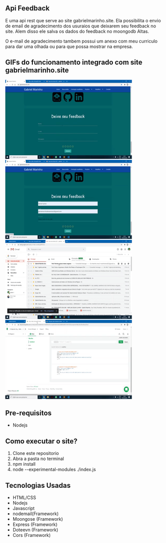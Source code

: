  <h2>Api Feedback</h2>
  <p>
    E uma api rest que serve ao site gabrielmarinho.site. Ela possibilita o envio de email de agradecimento dos usuraios que deixarem seu feedback no site.
    Alem disso ele salva os dados do feedback no moongodb Altas. 
  </p>
  <p>
    O e-mail de agradecimento tambem possui um anexo com meu curriculo para dar uma olhada ou para que possa mostrar na empresa.
  </p>
  </div>

  <div>
      <h2> GIFs do funcionamento integrado com site gabrielmarinho.site</h2>
       <img src="https://github.com/gabrielMarinhocd/Meu_site/blob/master/Imagens/GIFS/feedback-1.gif"
        width="400" height="250" margin="10px" />
       <img src="https://github.com/gabrielMarinhocd/Meu_site/blob/master/Imagens/GIFS/feedback-2.gif"
        width="400" height="250" margin="10px" />
       <img src="https://github.com/gabrielMarinhocd/Meu_site/blob/master/Imagens/GIFS/feedback-3.gif"
        width="400" height="250" margin="10px" />
       <img src="https://github.com/gabrielMarinhocd/Meu_site/blob/master/Imagens/GIFS/feedback-4.gif"
        width="400" height="250" margin="10px" />
  </div>

  <div>
    <h2>Pre-requisitos</h2>
    <ul>
      <li>Nodejs</li>
    </ul>
  </div>

  <div>
    <h2>Como executar o site?</h2>
    <ol>
      <li>Clone este repositorio</li>
      <li>Abra a pasta no terminal</li>
      <li>npm install</li>
      <li>node --experimental-modules ./index.js</li>
    </ol>
  </div>

  <div>
    <h2>Tecnologias Usadas</h2>
    <ul>
      <li>HTML/CSS</li>
      <li>Nodejs</li>
      <li>Javascript</li>
      <li>nodemail(Framework)</li>
      <li>Moongose (Framework)</li>
      <li>Express (Framework)</li>
      <li>Doteevn (Framework)</li>
      <li>Cors (Framework)</li>
    </ul>
  </div>
